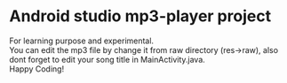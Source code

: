 # Android studio mp3-player project
For learning purpose and experimental. <br/>
You can edit the mp3 file by change it from raw directory (res->raw), also dont forget to edit your song title in MainActivity.java.<br/>
Happy Coding!
